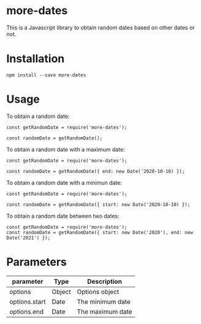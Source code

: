 # more-dates
This is a Javascript library to obtain random dates based on other dates or not.

# Installation
`npm install --save more-dates`

# Usage
To obtain a random date:
```
const getRandomDate = require('more-dates');

const randomDate = getRandomDate();
```

To obtain a random date with a maximum date:
```
const getRandomDate = require('more-dates');

const randomDate = getRandomDate({ end: new Date('2020-10-10) });
```

To obtain a random date with a minimun date:
```
const getRandomDate = require('more-dates');

const randomDate = getRandomDate({ start: new Date('2020-10-10) });
```

To obtain a random date between two dates:
```
const getRandomDate = require('more-dates');
const randomDate = getRandomDate({ start: new Date('2020'), end: new Date('2021') });
```

# Parameters
| parameter     | Type   | Description      |
|---------------|--------|------------------|
| options       | Object | Options object   |
| options.start | Date   | The minimum date |
| options.end   | Date   | The maximum date |
